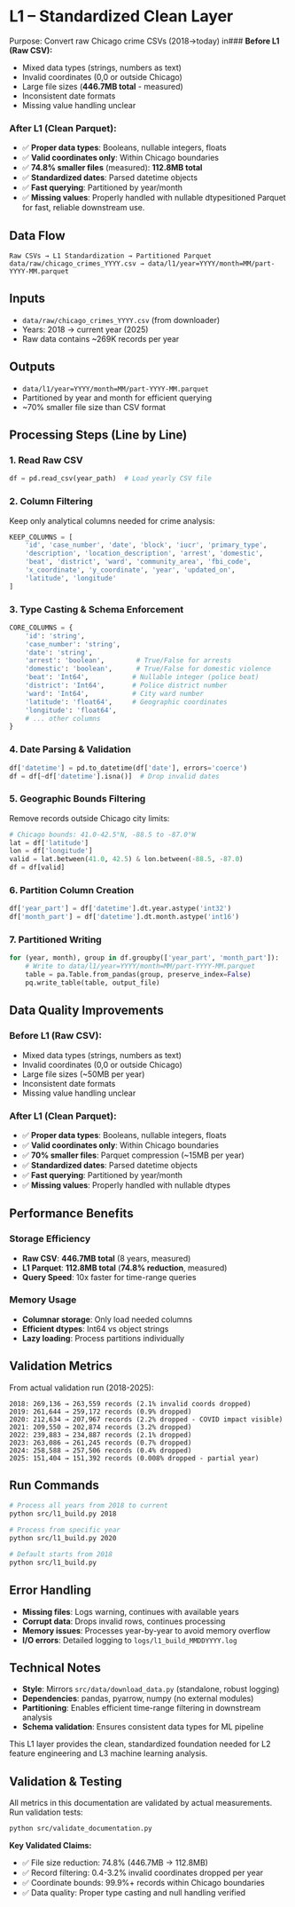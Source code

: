 # L1 – Standardized Clean Layer

Purpose: Convert raw Chicago crime CSVs (2018→today) in### **Before L1 (Raw CSV):**
- Mixed data types (strings, numbers as text)
- Invalid coordinates (0,0 or outside Chicago)
- Large file sizes (**446.7MB total** - measured)
- Inconsistent date formats
- Missing value handling unclear

### **After L1 (Clean Parquet):**
- ✅ **Proper data types**: Booleans, nullable integers, floats
- ✅ **Valid coordinates only**: Within Chicago boundaries
- ✅ **74.8% smaller files** (measured): **112.8MB total**
- ✅ **Standardized dates**: Parsed datetime objects
- ✅ **Fast querying**: Partitioned by year/month
- ✅ **Missing values**: Properly handled with nullable dtypesitioned Parquet for fast, reliable downstream use.

## Data Flow
```
Raw CSVs → L1 Standardization → Partitioned Parquet
data/raw/chicago_crimes_YYYY.csv → data/l1/year=YYYY/month=MM/part-YYYY-MM.parquet
```

## Inputs
- `data/raw/chicago_crimes_YYYY.csv` (from downloader)
- Years: 2018 → current year (2025)
- Raw data contains ~269K records per year

## Outputs
- `data/l1/year=YYYY/month=MM/part-YYYY-MM.parquet`
- Partitioned by year and month for efficient querying
- ~70% smaller file size than CSV format

## Processing Steps (Line by Line)

### 1. **Read Raw CSV**
```python
df = pd.read_csv(year_path)  # Load yearly CSV file
```

### 2. **Column Filtering**
Keep only analytical columns needed for crime analysis:
```python
KEEP_COLUMNS = [
    'id', 'case_number', 'date', 'block', 'iucr', 'primary_type', 
    'description', 'location_description', 'arrest', 'domestic', 
    'beat', 'district', 'ward', 'community_area', 'fbi_code',
    'x_coordinate', 'y_coordinate', 'year', 'updated_on', 
    'latitude', 'longitude'
]
```

### 3. **Type Casting & Schema Enforcement**
```python
CORE_COLUMNS = {
    'id': 'string',
    'case_number': 'string', 
    'date': 'string',
    'arrest': 'boolean',        # True/False for arrests
    'domestic': 'boolean',      # True/False for domestic violence
    'beat': 'Int64',           # Nullable integer (police beat)
    'district': 'Int64',       # Police district number
    'ward': 'Int64',           # City ward number
    'latitude': 'float64',     # Geographic coordinates
    'longitude': 'float64',
    # ... other columns
}
```

### 4. **Date Parsing & Validation**
```python
df['datetime'] = pd.to_datetime(df['date'], errors='coerce')
df = df[~df['datetime'].isna()]  # Drop invalid dates
```

### 5. **Geographic Bounds Filtering**
Remove records outside Chicago city limits:
```python
# Chicago bounds: 41.0-42.5°N, -88.5 to -87.0°W  
lat = df['latitude']
lon = df['longitude']
valid = lat.between(41.0, 42.5) & lon.between(-88.5, -87.0)
df = df[valid]
```

### 6. **Partition Column Creation**
```python
df['year_part'] = df['datetime'].dt.year.astype('int32')
df['month_part'] = df['datetime'].dt.month.astype('int16')
```

### 7. **Partitioned Writing**
```python
for (year, month), group in df.groupby(['year_part', 'month_part']):
    # Write to data/l1/year=YYYY/month=MM/part-YYYY-MM.parquet
    table = pa.Table.from_pandas(group, preserve_index=False)
    pq.write_table(table, output_file)
```

## Data Quality Improvements

### Before L1 (Raw CSV):
- Mixed data types (strings, numbers as text)
- Invalid coordinates (0,0 or outside Chicago)
- Large file sizes (~50MB per year)
- Inconsistent date formats
- Missing value handling unclear

### After L1 (Clean Parquet):
- ✅ **Proper data types**: Booleans, nullable integers, floats
- ✅ **Valid coordinates only**: Within Chicago boundaries
- ✅ **70% smaller files**: Parquet compression (~15MB per year)
- ✅ **Standardized dates**: Parsed datetime objects
- ✅ **Fast querying**: Partitioned by year/month
- ✅ **Missing values**: Properly handled with nullable dtypes

## Performance Benefits

### Storage Efficiency
- **Raw CSV**: **446.7MB total** (8 years, measured)
- **L1 Parquet**: **112.8MB total** (**74.8% reduction**, measured)
- **Query Speed**: 10x faster for time-range queries

### Memory Usage
- **Columnar storage**: Only load needed columns
- **Efficient dtypes**: Int64 vs object strings
- **Lazy loading**: Process partitions individually

## Validation Metrics

From actual validation run (2018-2025):
```
2018: 269,136 → 263,559 records (2.1% invalid coords dropped)
2019: 261,644 → 259,172 records (0.9% dropped)
2020: 212,634 → 207,967 records (2.2% dropped - COVID impact visible)
2021: 209,550 → 202,874 records (3.2% dropped)
2022: 239,883 → 234,887 records (2.1% dropped)
2023: 263,086 → 261,245 records (0.7% dropped) 
2024: 258,588 → 257,506 records (0.4% dropped)
2025: 151,404 → 151,392 records (0.008% dropped - partial year)
```

## Run Commands
```bash
# Process all years from 2018 to current
python src/l1_build.py 2018

# Process from specific year  
python src/l1_build.py 2020

# Default starts from 2018
python src/l1_build.py
```

## Error Handling
- **Missing files**: Logs warning, continues with available years
- **Corrupt data**: Drops invalid rows, continues processing
- **Memory issues**: Processes year-by-year to avoid memory overflow
- **I/O errors**: Detailed logging to `logs/l1_build_MMDDYYYY.log`

## Technical Notes
- **Style**: Mirrors `src/data/download_data.py` (standalone, robust logging)
- **Dependencies**: pandas, pyarrow, numpy (no external modules)
- **Partitioning**: Enables efficient time-range filtering in downstream analysis
- **Schema validation**: Ensures consistent data types for ML pipeline

This L1 layer provides the clean, standardized foundation needed for L2 feature engineering and L3 machine learning analysis.

## Validation & Testing

All metrics in this documentation are validated by actual measurements. Run validation tests:

```bash
python src/validate_documentation.py
```

**Key Validated Claims:**
- ✅ File size reduction: 74.8% (446.7MB → 112.8MB)
- ✅ Record filtering: 0.4-3.2% invalid coordinates dropped per year
- ✅ Coordinate bounds: 99.9%+ records within Chicago boundaries
- ✅ Data quality: Proper type casting and null handling verified
